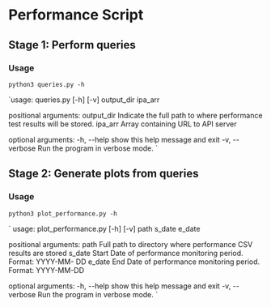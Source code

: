 # Performance Script

## Stage 1: Perform queries

### Usage

`
python3 queries.py -h
`

`usage: queries.py [-h] [-v] output_dir ipa_arr

positional arguments:
  output_dir     Indicate the full path to where performance test results will
                 be stored.
  ipa_arr        Array containing URL to API server

optional arguments:
  -h, --help     show this help message and exit
  -v, --verbose  Run the program in verbose mode.
`

## Stage 2: Generate plots from queries

### Usage

`
python3 plot_performance.py -h
`

`
usage: plot_performance.py [-h] [-v] path s_date e_date

positional arguments:
  path           Full path to directory where performance CSV results are
                 stored
  s_date         Start Date of performance monitoring period. Format: YYYY-MM-
                 DD
  e_date         End Date of performance monitoring period. Format: YYYY-MM-DD

optional arguments:
  -h, --help     show this help message and exit
  -v, --verbose  Run the program in verbose mode.
`
